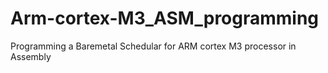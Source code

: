 # Arm-cortex-M3_ASM_programming
Programming a Baremetal Schedular for ARM cortex M3 processor in Assembly

